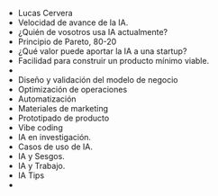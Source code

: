 - Lucas Cervera
- Velocidad de avance de la IA.
- ¿Quién de vosotros usa IA actualmente?
- Principio de Pareto, 80-20
- ¿Qué valor puede aportar la IA a una startup?
- Facilidad para construir un producto mínimo viable.
-
- Diseño y validación del modelo de negocio
- Optimización de operaciones
- Automatización
- Materiales de marketing
- Prototipado de producto
- Vibe coding
- IA en investigación.
- Casos de uso de IA.
- IA y Sesgos.
- IA y Trabajo.
- IA Tips
-